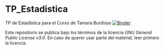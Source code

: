 # TP_Estadistica
TP de Estadística para el Curso de Tamara Burdisso
[![Binder](https://mybinder.org/badge_logo.svg)](https://mybinder.org/v2/gh/esterodr/TP_Estadistica/master)

Este repositorio se publica bajo los términos de la licencia *GNU General Public License v3.0*. En caso de querer usar parte del material, leer primero la licencia.